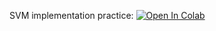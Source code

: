 SVM implementation practice:
[![Open In Colab](https://colab.research.google.com/assets/colab-badge.svg)](https://colab.research.google.com/github/girafe-ai/ml-mipt/blob/basic_f20/homeworks_basic/assignment0_03_SVM/assignment0_03_svm_kernel.ipynb)
